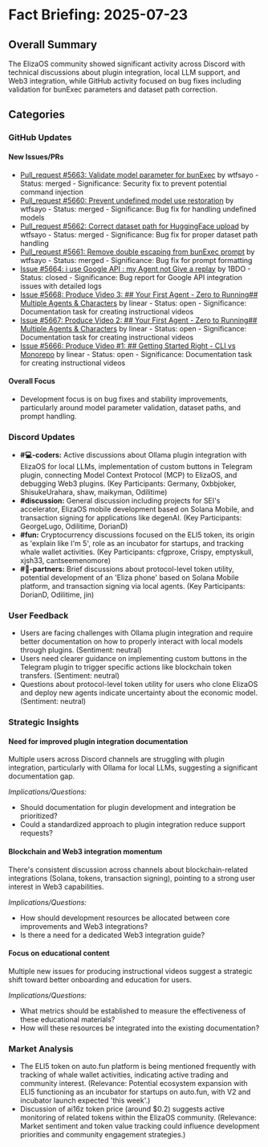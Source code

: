 # Fact Briefing: 2025-07-23

## Overall Summary
The ElizaOS community showed significant activity across Discord with technical discussions about plugin integration, local LLM support, and Web3 integration, while GitHub activity focused on bug fixes including validation for bunExec parameters and dataset path correction.

## Categories

### GitHub Updates

#### New Issues/PRs
- [Pull_request #5663: Validate model parameter for bunExec](https://github.com/elizaOS/eliza/pull/5663) by wtfsayo - Status: merged - Significance: Security fix to prevent potential command injection
- [Pull_request #5660: Prevent undefined model use restoration](https://github.com/elizaOS/eliza/pull/5660) by wtfsayo - Status: merged - Significance: Bug fix for handling undefined models
- [Pull_request #5662: Correct dataset path for HuggingFace upload](https://github.com/elizaOS/eliza/pull/5662) by wtfsayo - Status: merged - Significance: Bug fix for proper dataset path handling
- [Pull_request #5661: Remove double escaping from bunExec prompt](https://github.com/elizaOS/eliza/pull/5661) by wtfsayo - Status: merged - Significance: Bug fix for prompt formatting
- [Issue #5664: i use Google API : my Agent not Give a replay](https://github.com/elizaOS/eliza/issues/5664) by 1BDO - Status: closed - Significance: Bug report for Google API integration issues with detailed logs
- [Issue #5668: Produce Video 3: ## Your First Agent - Zero to Running## Multiple Agents & Characters](https://github.com/elizaOS/eliza/issues/5668) by linear - Status: open - Significance: Documentation task for creating instructional videos
- [Issue #5667: Produce Video 2: ## Your First Agent - Zero to Running## Multiple Agents & Characters](https://github.com/elizaOS/eliza/issues/5667) by linear - Status: open - Significance: Documentation task for creating instructional videos
- [Issue #5666: Produce Video #1: ## Getting Started Right - CLI vs Monorepo](https://github.com/elizaOS/eliza/issues/5666) by linear - Status: open - Significance: Documentation task for creating instructional videos

#### Overall Focus
- Development focus is on bug fixes and stability improvements, particularly around model parameter validation, dataset paths, and prompt handling.

### Discord Updates
- **#💻-coders:** Active discussions about Ollama plugin integration with ElizaOS for local LLMs, implementation of custom buttons in Telegram plugin, connecting Model Context Protocol (MCP) to ElizaOS, and debugging Web3 plugins. (Key Participants: Germany, 0xbbjoker, ShisukeUrahara, shaw, maikyman, Odilitime)
- **#discussion:** General discussion including projects for SEI's accelerator, ElizaOS mobile development based on Solana Mobile, and transaction signing for applications like degenAI. (Key Participants: GeorgeLugo, Odilitime, DorianD)
- **#fun:** Cryptocurrency discussions focused on the ELI5 token, its origin as 'explain like I'm 5', role as an incubator for startups, and tracking whale wallet activities. (Key Participants: cfgproxe, Crispy, emptyskull, xjsh33, cantseemenomore)
- **#🥇-partners:** Brief discussions about protocol-level token utility, potential development of an 'Eliza phone' based on Solana Mobile platform, and transaction signing via local agents. (Key Participants: DorianD, Odilitime, jin)

### User Feedback
- Users are facing challenges with Ollama plugin integration and require better documentation on how to properly interact with local models through plugins. (Sentiment: neutral)
- Users need clearer guidance on implementing custom buttons in the Telegram plugin to trigger specific actions like blockchain token transfers. (Sentiment: neutral)
- Questions about protocol-level token utility for users who clone ElizaOS and deploy new agents indicate uncertainty about the economic model. (Sentiment: neutral)

### Strategic Insights

#### Need for improved plugin integration documentation
Multiple users across Discord channels are struggling with plugin integration, particularly with Ollama for local LLMs, suggesting a significant documentation gap.

*Implications/Questions:*
  - Should documentation for plugin development and integration be prioritized?
  - Could a standardized approach to plugin integration reduce support requests?

#### Blockchain and Web3 integration momentum
There's consistent discussion across channels about blockchain-related integrations (Solana, tokens, transaction signing), pointing to a strong user interest in Web3 capabilities.

*Implications/Questions:*
  - How should development resources be allocated between core improvements and Web3 integrations?
  - Is there a need for a dedicated Web3 integration guide?

#### Focus on educational content
Multiple new issues for producing instructional videos suggest a strategic shift toward better onboarding and education for users.

*Implications/Questions:*
  - What metrics should be established to measure the effectiveness of these educational materials?
  - How will these resources be integrated into the existing documentation?

### Market Analysis
- The ELI5 token on auto.fun platform is being mentioned frequently with tracking of whale wallet activities, indicating active trading and community interest. (Relevance: Potential ecosystem expansion with ELI5 functioning as an incubator for startups on auto.fun, with V2 and incubator launch expected 'this week'.)
- Discussion of ai16z token price (around $0.2) suggests active monitoring of related tokens within the ElizaOS community. (Relevance: Market sentiment and token value tracking could influence development priorities and community engagement strategies.)